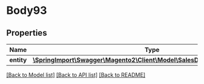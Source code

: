 # Body93

## Properties
Name | Type | Description | Notes
------------ | ------------- | ------------- | -------------
**entity** | [**\SpringImport\Swagger\Magento2\Client\Model\SalesDataCreditmemoInterface**](SalesDataCreditmemoInterface.md) |  | 

[[Back to Model list]](../README.md#documentation-for-models) [[Back to API list]](../README.md#documentation-for-api-endpoints) [[Back to README]](../README.md)


